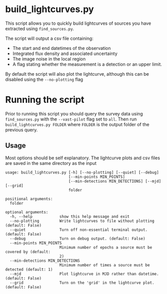 # build\_lightcurves.py

This script allows you to quickly build lightcurves of sources you have extracted using `find_sources.py`.

The script will output a csv file containing:
* The start and end datetimes of the observation
* Integrated flux density and associated uncertainty
* The image noise in the local region
* A flag stating whether the measurement is a detection or an upper limit.

By default the script will also plot the lightcurve, although this can be disabled using the `--no-plotting` flag

# Running the script
Prior to running this script you should query the survey data using `find_sources.py` with the `--vast-pilot` flag set to `all`. Then run `build_lightcurves.py FOLDER` where `FOLDER` is the output folder of the previous query.

## Usage

Most options should be self explanatory. The lightcurve plots and csv files are saved in the same directory as the input

```
usage: build_lightcurves.py [-h] [--no-plotting] [--quiet] [--debug]
                            [--min-points MIN_POINTS]
                            [--min-detections MIN_DETECTIONS] [--mjd] [--grid]
                            folder

positional arguments:
  folder

optional arguments:
  -h, --help            show this help message and exit
  --no-plotting         Write lightcurves to file without plotting (default: False)
  --quiet               Turn off non-essential terminal output. (default: False)
  --debug               Turn on debug output. (default: False)
  --min-points MIN_POINTS
                        Minimum number of epochs a source must be covered by (default:
                        2)
  --min-detections MIN_DETECTIONS
                        Minimum number of times a source must be detected (default: 1)
  --mjd                 Plot lightcurve in MJD rather than datetime. (default: False)
  --grid                Turn on the 'grid' in the lightcurve plot. (default: False)
```
